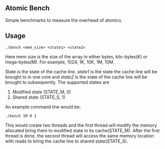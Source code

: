 Atomic Bench
---

Simple benchmarks to measure the overhead of atomics.

Usage
---
	./bench <mem_size> <state1> <state2>

Here mem size is the size of the array in either bytes, kilo-bytes(K) or
mega-bytes(M). For example, 1024, 1K, 10K, 1M, 10M.

State is the state of the cache line. *state1* is the state the cache line
will be brought to in one core and *state2* is the state of the cache line
will be brought to subsequently. The supported states are

1. Modified state (STATE_M, 0)
2. Shared state (STATE_S, 1)

An example command line would be:

	./bench 1M 0 1
	
This would create two threads and the first thread will modify the memory
allocated bring them to modified state in its cache(STATE_M). After the first
thread is done, the second thread will access the same memory location with
reads to bring the cache line to shared state(STATE_S).
